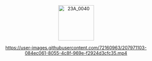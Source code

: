
<div align="center">
<a href="https://romansokol.com" title="roman"><img src="https://romansokol.com/My project.png" height="111" alt="23A_0040"></a>
 



https://user-images.githubusercontent.com/72160963/207971103-084ec061-8055-4c8f-969e-f2924d3cfc35.mp4



 </div>
 
